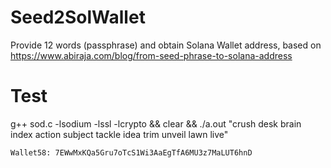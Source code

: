 # Seed2SolWallet
Provide 12 words (passphrase) and obtain Solana Wallet address, 
based on https://www.abiraja.com/blog/from-seed-phrase-to-solana-address


# Test

 g++ sod.c -lsodium -lssl -lcrypto && clear && ./a.out "crush desk brain index action subject tackle idea trim unveil lawn live"

`Wallet58: 7EWwMxKQa5Gru7oTcS1Wi3AaEgTfA6MU3z7MaLUT6hnD`  

